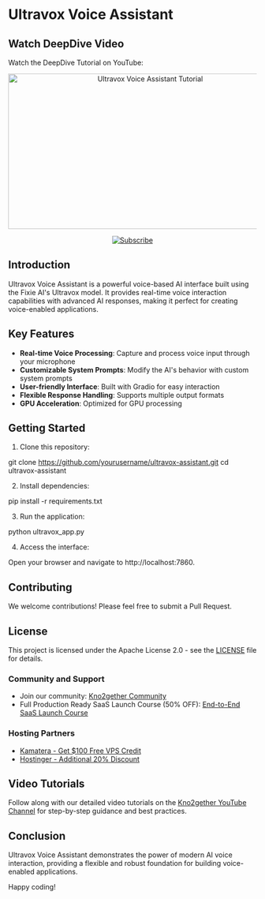 # Ultravox Voice Assistant

## Watch DeepDive Video

Watch the DeepDive Tutorial on YouTube:

<p align="center">
    <a href="https://youtu.be/oWfF0VsbuOQ">
        <img src="https://img.youtube.com/vi/oWfF0VsbuOQ/0.jpg" alt="Ultravox Voice Assistant Tutorial" width="560" height="315">
    </a>
</p>

<p align="center">
    <a href="https://www.youtube.com/channel/UCxgkN3luQgLQOd_L7tbOdhQ?sub_confirmation=1">
        <img src="https://img.shields.io/badge/Subscribe-FF0000?style=for-the-badge&logo=youtube&logoColor=white" alt="Subscribe">
    </a>
</p>

## Introduction

Ultravox Voice Assistant is a powerful voice-based AI interface built using the Fixie AI's Ultravox model. It provides real-time voice interaction capabilities with advanced AI responses, making it perfect for creating voice-enabled applications.

## Key Features

- **Real-time Voice Processing**: Capture and process voice input through your microphone
- **Customizable System Prompts**: Modify the AI's behavior with custom system prompts
- **User-friendly Interface**: Built with Gradio for easy interaction
- **Flexible Response Handling**: Supports multiple output formats
- **GPU Acceleration**: Optimized for GPU processing

## Getting Started

1. Clone this repository:


git clone https://github.com/yourusername/ultravox-assistant.git
cd ultravox-assistant

2. Install dependencies:

pip install -r requirements.txt

3. Run the application:

python ultravox_app.py

4. Access the interface:

Open your browser and navigate to http://localhost:7860.

## Contributing

We welcome contributions! Please feel free to submit a Pull Request.

## License

This project is licensed under the Apache License 2.0 - see the [LICENSE](LICENSE) file for details.

### Community and Support
- Join our community: [Kno2gether Community](https://community.kno2gether.com)
- Full Production Ready SaaS Launch Course (50% OFF): [End-to-End SaaS Launch Course](https://knolabs.biz/course-at-discount)

### Hosting Partners
- [Kamatera - Get $100 Free VPS Credit](https://knolabs.biz/100-dollar-free-credit)
- [Hostinger - Additional 20% Discount](https://knolabs.biz/20-Percent-Off-VPS)

## Video Tutorials

Follow along with our detailed video tutorials on the [Kno2gether YouTube Channel](https://youtube.com/@kno2gether) for step-by-step guidance and best practices.

## Conclusion

Ultravox Voice Assistant demonstrates the power of modern AI voice interaction, providing a flexible and robust foundation for building voice-enabled applications.

Happy coding!

